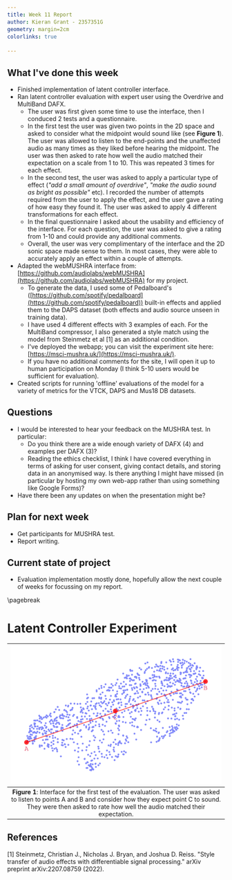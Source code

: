 ```yaml
---
title: Week 11 Report
author: Kieran Grant - 2357351G
geometry: margin=2cm
colorlinks: true

---
```


## What I've done this week
- Finished implementation of latent controller interface.
- Ran latent controller evaluation with expert user using the Overdrive and MultiBand DAFX.
  - The user was first given some time to use the interface, then I conduced 2 tests and a questionnaire.
  - In the first test the user was given two points in the 2D space and asked to consider what the midpoint would sound like (see **Figure 1**). The user was allowed to listen to the end-points and the unaffected audio as many times as they liked before hearing the midpoint. The user was then asked to rate how well the audio matched their expectation on a scale from 1 to 10. This was repeated 3 times for each effect.
  - In the second test, the user was asked to apply a particular type of effect (*"add a small amount of overdrive"*, *"make the audio sound as bright as possible"* etc). I recorded the number of attempts required from the user to apply the effect, and the user gave a rating of how easy they found it. The user was asked to apply 4 different transformations for each effect.
  - In the final questionnaire I asked about the usability and efficiency of the interface. For each question, the user was asked to give a rating from 1-10 and could provide any additional comments.
  - Overall, the user was very complimentary of the interface and the 2D sonic space made sense to them. In most cases, they were able to accurately apply an effect within a couple of attempts.
- Adapted the webMUSHRA interface from: [https://github.com/audiolabs/webMUSHRA](https://github.com/audiolabs/webMUSHRA) for my project.
  - To generate the data, I used some of Pedalboard's ([https://github.com/spotify/pedalboard](https://github.com/spotify/pedalboard)) built-in effects and applied them to the DAPS dataset (both effects and audio source unseen in training data).
  - I have used 4 different effects with 3 examples of each. For the MultiBand compressor, I also generated a style match using the model from Steinmetz et al [1] as an additional condition.
  - I've deployed the webapp; you can visit the experiment site here: [https://msci-mushra.uk/](https://msci-mushra.uk/).
  - If you have no additional comments for the site, I will open it up to human participation on Monday (I think 5-10 users would be sufficient for evaluation).
- Created scripts for running 'offline' evaluations of the model for a variety of metrics for the VTCK, DAPS and Mus18 DB datasets.

## Questions
- I would be interested to hear your feedback on the MUSHRA test. In particular:
  - Do you think there are a wide enough variety of DAFX (4) and examples per DAFX (3)?
  - Reading the ethics checklist, I think I have covered everything in terms of asking for user consent, giving contact details, and storing data in an anonymised way. Is there anything I might have missed (in particular by hosting my own web-app rather than using something like Google Forms)?
- Have there been any updates on when the presentation might be?

## Plan for next week
- Get participants for MUSHRA test.
- Report writing.

## Current state of project
- Evaluation implementation mostly done, hopefully allow the next couple of weeks for focussing on my report.

\pagebreak

# Latent Controller Experiment

|![-](figures/newplot.png)
| :--: |
| **Figure 1**: Interface for the first test of the evaluation. The user was asked to listen to points A and B and consider how they expect point C to sound. They were then asked to rate how well the audio matched their expectation.


## References

[1] Steinmetz, Christian J., Nicholas J. Bryan, and Joshua D. Reiss. "Style transfer of audio effects with differentiable signal processing." arXiv preprint arXiv:2207.08759 (2022).